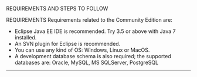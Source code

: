 REQUIREMENTS AND STEPS TO FOLLOW


REQUIREMENTS
Requirements related to the Community Edition are:

* Eclipse Java EE IDE is recommended. Try 3.5 or above with Java 7 installed.
* An SVN plugin for Eclipse is recommended.
* You can use any kind of OS: Windows, Linux or MacOS.
* A development database schema is also required; the supported databases are: Oracle, MySQL, MS SQLServer, PostgreSQL


---


